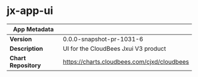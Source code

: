 # jx-app-ui

|App Metadata||
|---|---|
| **Version** | 0.0.0-snapshot-pr-1031-6 |
| **Description** | UI for the CloudBees Jxui V3 product |
| **Chart Repository** | https://charts.cloudbees.com/cjxd/cloudbees |
